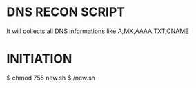 # DNS RECON SCRIPT

It will collects all DNS informations like A,MX,AAAA,TXT,CNAME

# INITIATION
$ chmod 755 new.sh
$./new.sh

